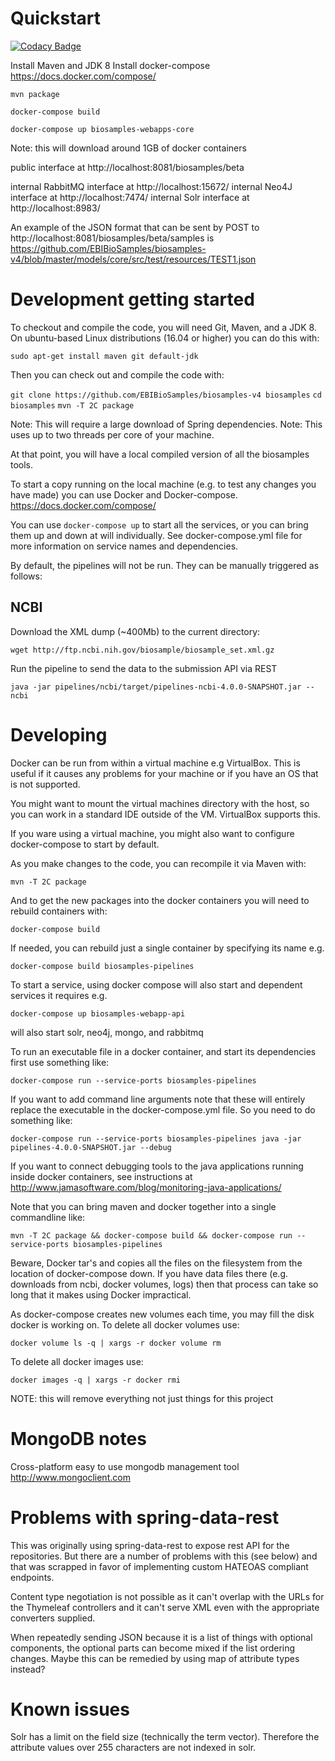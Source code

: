 Quickstart
==========

[![Codacy Badge](https://api.codacy.com/project/badge/Grade/c2acf39bb65d4793ae3420c70ab51388)](https://www.codacy.com/app/afaulconbridge/biosamples-v4?utm_source=github.com&utm_medium=referral&utm_content=EBIBioSamples/biosamples-v4&utm_campaign=badger)

Install Maven and JDK 8
Install docker-compose https://docs.docker.com/compose/

`mvn package`

`docker-compose build`

`docker-compose up biosamples-webapps-core`

Note: this will download around 1GB of docker containers

public interface at http://localhost:8081/biosamples/beta

internal RabbitMQ interface at http://localhost:15672/
internal Neo4J interface at http://localhost:7474/
internal Solr interface at http://localhost:8983/

An example of the JSON format that can be sent by POST to http://localhost:8081/biosamples/beta/samples is https://github.com/EBIBioSamples/biosamples-v4/blob/master/models/core/src/test/resources/TEST1.json

Development getting started
===========================

To checkout and compile the code, you will need Git, Maven, and a JDK 8. On ubuntu-based Linux distributions (16.04 or higher) you can do this with:

`sudo apt-get install maven git default-jdk`

Then you can check out and compile the code with:

`git clone https://github.com/EBIBioSamples/biosamples-v4 biosamples`
`cd biosamples`
`mvn -T 2C package`

Note: This will require a large download of Spring dependencies.
Note: This uses up to two threads per core of your machine.

At that point, you will have a local compiled version of all the biosamples tools.

To start a copy running on the local machine (e.g. to test any changes you have made) you can 
use Docker and Docker-compose. https://docs.docker.com/compose/

You can use `docker-compose up` to start all the services, or you can bring them up and down at 
will individually. See docker-compose.yml file for more information on service names and dependencies.


By default, the pipelines will not be run. They can be manually triggered as follows:

NCBI
----

Download the XML dump (~400Mb) to the current directory:

`wget http://ftp.ncbi.nih.gov/biosample/biosample_set.xml.gz`

Run the pipeline to send the data to the submission API via REST

`java -jar pipelines/ncbi/target/pipelines-ncbi-4.0.0-SNAPSHOT.jar --ncbi`


Developing
==========

Docker can be run from within a virtual machine e.g VirtualBox. This is useful if it causes any 
problems for your machine or if you have an OS that is not supported.

You might want to mount the virtual machines directory with the host, so you can work in a standard 
IDE outside of the VM. VirtualBox supports this.

If you ware using a virtual machine, you might also want to configure docker-compose to start by 
default. 

As you make changes to the code, you can recompile it via Maven with:

`mvn -T 2C package`

And to get the new packages into the docker containers you will need to rebuild containers with:

`docker-compose build`

If needed, you can rebuild just a single container by specifying its name e.g.

`docker-compose build biosamples-pipelines`

To start a service, using docker compose will also start and dependent services it requires e.g.

`docker-compose up biosamples-webapp-api`

will also start solr, neo4j, mongo, and rabbitmq

To run an executable file in a docker container, and start its dependencies first use something like:

`docker-compose run --service-ports biosamples-pipelines`

If you want to add command line arguments note that these will entirely replace the executable in the 
docker-compose.yml file. So you need to do something like:

`docker-compose run --service-ports biosamples-pipelines java -jar pipelines-4.0.0-SNAPSHOT.jar --debug`

If you want to connect debugging tools to the java applications running inside docker containers, 
see instructions at http://www.jamasoftware.com/blog/monitoring-java-applications/

Note that you can bring maven and docker together into a single commandline like:

`mvn -T 2C package && docker-compose build && docker-compose run --service-ports biosamples-pipelines`

Beware, Docker tar's and copies all the files on the filesystem from the location of docker-compose 
down. If you have data files there (e.g. downloads from ncbi, docker volumes, logs) then that process can
take so long that it makes using Docker impractical.
 
As docker-compose creates new volumes each time, you may fill the disk docker is working on. 
To delete all docker volumes use:

`docker volume ls -q | xargs -r docker volume rm` 

To delete all docker images use:

`docker images -q | xargs -r docker rmi`

NOTE: this will remove everything not just things for this project
 
 
MongoDB notes
=============

Cross-platform easy to use mongodb management tool http://www.mongoclient.com
 
 
Problems with spring-data-rest
==============================

This was originally using spring-data-rest to expose rest API for the repositories. But there are a number of 
problems with this (see below) and that was scrapped in favor of implementing custom HATEOAS compliant
endpoints.

Content type negotiation is not possible as it can't overlap with the URLs for the Thymeleaf controllers and
it can't serve XML even with the appropriate converters supplied.

When repeatedly sending JSON because it is a list of things with optional components, the optional 
parts can become mixed if the list ordering changes. Maybe this can be remedied by using map of 
attribute types instead?

Known issues
============

Solr has a limit on the field size (technically the term vector). Therefore the attribute values over 255 characters are not indexed in solr. 

